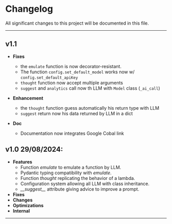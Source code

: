# Changelog

All significant changes to this project will be documented in this file.

---

## **v1.1**

- **Fixes**
  - the `emulate` function is now decorator-resistant.
  - The function `config.set_default_model` works now w/ `config.set_default_apiKey`
  - `thought` function now accept multiple arguments
  - `suggest` and `analytics` call now th LLM with `Model` class (`_ai_call`)
  
- **Enhancement**
  - the `thought` function guess automatically his return type with LLM
  - `suggest` return now his data returned by LLM in a dict

- **Doc**
  - Documentation now integrates Google Cobal link

## **v1.0** 29/08/2024:

- **Features**
  - Function *emulate* to emulate a function by LLM.
  - Pydantic typing compatibility with *emulate*.
  - Function *thought* replicating the behavior of a lambda.
  - Configuration system allowing all LLM with class inheritance.
  - *\_\_suggest\_\_* attribute giving advice to improve a prompt. 
- **Fixes**
- **Changes**
- **Optimizations**
- **Internal**

---